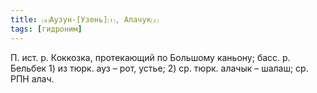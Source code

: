 ```yaml
---
title: ⒜Аузун-[Узень]⒯, Алачук⒵
tags: [гидроним]
---
```


П. ист. р. Коккозка, протекающий по Большому каньону; басс. р. Бельбек 1) из
тюрк. ауз – рот, устье; 2) ср. тюрк. алачык – шалаш; ср. РПН алач.
